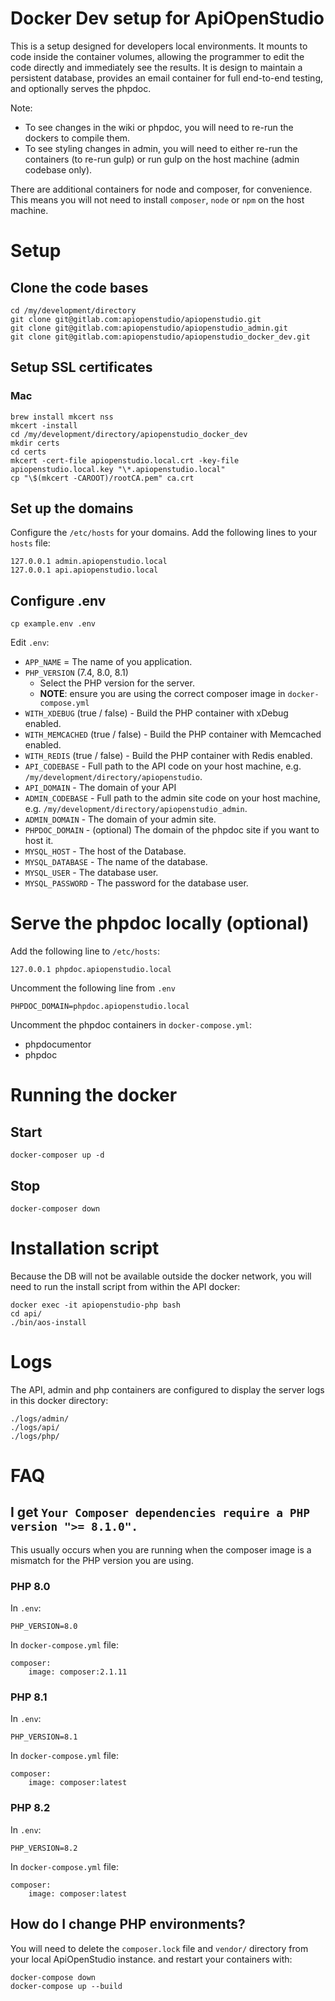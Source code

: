 Docker Dev setup for ApiOpenStudio
==================================

This is a setup designed for developers local environments. It mounts to code
inside the container volumes, allowing the programmer to edit the code directly
and immediately see the results. It is design to maintain a persistent
database, provides an email container for full end-to-end testing, and
optionally serves the phpdoc.

Note:

* To see changes in the wiki or phpdoc, you will need to re-run the dockers to
  compile them.
* To see styling changes in admin, you will need to either re-run the
  containers (to re-run gulp) or run gulp on the host machine (admin codebase
  only).

There are additional containers for node and composer, for convenience. This
means you will not need to install `composer`, `node` or `npm` on the host
machine.

# Setup

## Clone the code bases

    cd /my/development/directory
    git clone git@gitlab.com:apiopenstudio/apiopenstudio.git
    git clone git@gitlab.com:apiopenstudio/apiopenstudio_admin.git
    git clone git@gitlab.com:apiopenstudio/apiopenstudio_docker_dev.git

## Setup SSL certificates

### Mac

    brew install mkcert nss
    mkcert -install
    cd /my/development/directory/apiopenstudio_docker_dev
    mkdir certs
    cd certs
    mkcert -cert-file apiopenstudio.local.crt -key-file apiopenstudio.local.key "\*.apiopenstudio.local"
    cp "\$(mkcert -CAROOT)/rootCA.pem" ca.crt

## Set up the domains

Configure the `/etc/hosts` for your domains. Add the following lines to your
`hosts` file:

    127.0.0.1 admin.apiopenstudio.local
    127.0.0.1 api.apiopenstudio.local

## Configure .env

    cp example.env .env

Edit `.env`:

* `APP_NAME` = The name of you application.
* `PHP_VERSION` (7.4, 8.0, 8.1)
    * Select the PHP version for the server.
    * **NOTE**: ensure you are using the correct composer image in
      `docker-compose.yml`
* `WITH_XDEBUG` (true / false) - Build the PHP container with xDebug enabled.
* `WITH_MEMCACHED` (true / false) - Build the PHP container with Memcached
  enabled.
* `WITH_REDIS` (true / false) - Build the PHP container with Redis enabled.
* `API_CODEBASE` - Full path to the API code on your host machine, e.g.
  `/my/development/directory/apiopenstudio`.
* `API_DOMAIN` - The domain of your API
* `ADMIN_CODEBASE` - Full path to the admin site code on your host machine,
  e.g. `/my/development/directory/apiopenstudio_admin`.
* `ADMIN_DOMAIN` - The domain of your admin site.
* `PHPDOC_DOMAIN` - (optional) The domain of the phpdoc site if you want to
  host it.
* `MYSQL_HOST` - The host of the Database.
* `MYSQL_DATABASE` - The name of the database.
* `MYSQL_USER` - The database user.
* `MYSQL_PASSWORD` - The password for the database user.

# Serve the phpdoc locally (optional)

Add the following line to `/etc/hosts`:

    127.0.0.1 phpdoc.apiopenstudio.local

Uncomment the following line from `.env`

    PHPDOC_DOMAIN=phpdoc.apiopenstudio.local

Uncomment the phpdoc containers in `docker-compose.yml`:

* phpdocumentor
* phpdoc

# Running the docker

## Start

    docker-composer up -d

## Stop

    docker-composer down

# Installation script

Because the DB will not be available outside the docker network, you will
need to run the install script from within the API docker:

    docker exec -it apiopenstudio-php bash
    cd api/
    ./bin/aos-install

# Logs

The API, admin and php containers are configured to display the server logs in
this docker directory:

    ./logs/admin/
    ./logs/api/
    ./logs/php/

# FAQ

## I get `Your Composer dependencies require a PHP version ">= 8.1.0".`

This usually occurs when you are running when the composer image is a mismatch
for the PHP version you are using.

### PHP 8.0

In `.env`:

    PHP_VERSION=8.0

In `docker-compose.yml` file:

    composer:
        image: composer:2.1.11

### PHP 8.1

In `.env`:

    PHP_VERSION=8.1

In `docker-compose.yml` file:

    composer:
        image: composer:latest

### PHP 8.2

In `.env`:

    PHP_VERSION=8.2

In `docker-compose.yml` file:

    composer:
        image: composer:latest

## How do I change PHP environments?

You will need to delete the `composer.lock` file and `vendor/` directory from
your local ApiOpenStudio instance. and restart your containers with:

    docker-compose down
    docker-compose up --build
